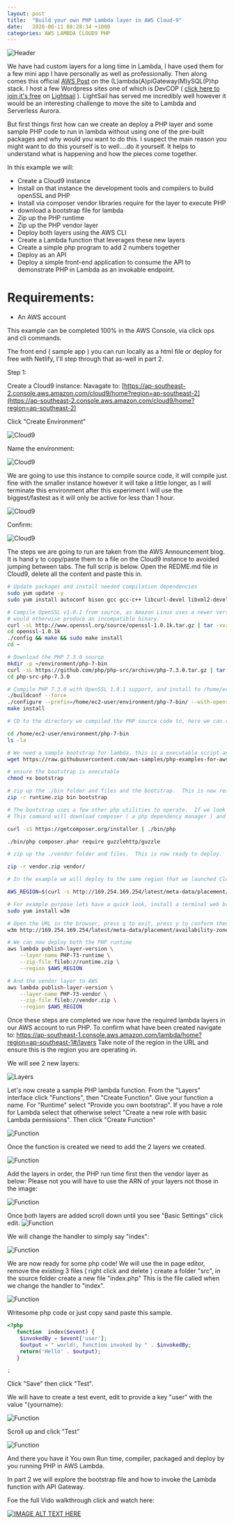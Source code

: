 ```yaml
---
layout: post
title:  "Build your own PHP Lambda layer in AWS Cloud-9"
date:   2020-06-11 08:28:34 +1000
categories: AWS LAMBDA CLOUD9 PHP
---
```


![Header](/assets/post/2020-06-11-AWS-PHP-LAMBDA-CLOUD-9/header.png "Header")

We have had custom layers for a long time in Lambda, I have used them for a few mini app I have personally as well as professionally.  Then along comes this official [AWS Post](https://aws.amazon.com/blogs/compute/introducing-the-new-serverless-lamp-stack/) on the (L)ambda(A)piGateway(M)ySQL(P)hp stack.  I host a few Wordpress sites one of which is DevCOP ( [click here to join it's free](https://devcop.io/) on [Lightsail](https://aws.amazon.com/lightsail/) ).  LightSail has served me incredibly well however it would be an interesting challenge to move the site to Lambda and Serverless Aurora.

But first things first how can we create an deploy a PHP layer and some sample PHP code to run in lambda without using one of the pre-built packages and why would you want to do this.  I suspect the main reason you might want to do this yourself is to well....do it yourself.  It helps to understand what is happening and how the pieces come together.

In this example we will:
- Create a Cloud9 instance
- Install on that instance the development tools and compilers to build openSSL and PHP
- Install via composer vendor libraries require for the layer to execute PHP
- download a bootstrap file for lambda
- Zip up the PHP runtime
- Zip up the PHP vendor layer
- Deploy both layers using the AWS CLI
- Create a Lambda function that leverages these new layers
- Create a simple php program to add 2 numbers together
- Deploy as an API
- Deploy a simple front-end application to consume the API to demonstrate PHP in Lambda as an invokable endpoint.

# Requirements:
- An AWS account

This example can be completed 100% in the AWS Console, via click ops and cli commands.

The front end ( sample app ) you can run locally as a html file or deploy for free with Netlify, I'll step through that as-well in part 2.

Step 1:

Create a Cloud9 instance:
Navagate to: [https://ap-southeast-2.console.aws.amazon.com/cloud9/home?region=ap-southeast-2](https://ap-southeast-2.console.aws.amazon.com/cloud9/home?region=ap-southeast-2)

Click "Create Environment"

![Cloud9](/assets/post/2020-06-11-AWS-PHP-LAMBDA-CLOUD-9/cloud-9-1.png "Cloud9")

Name the environment:

![Cloud9](/assets/post/2020-06-11-AWS-PHP-LAMBDA-CLOUD-9/cloud-9-2.png "Cloud9")

We are going to use this instance to compile source code, it will compile just fine with the smaller instance however it will take a little longer, as I will terminate this environment after this experiment I will use the biggest/fastest as it will only be active for less than 1 hour. 

![Cloud9](/assets/post/2020-06-11-AWS-PHP-LAMBDA-CLOUD-9/cloud-9-3.png "Cloud9")

Confirm:

![Cloud9](/assets/post/2020-06-11-AWS-PHP-LAMBDA-CLOUD-9/cloud-9-4.png "Cloud9")

The steps we are going to run are taken from the AWS Announcement blog.  It is hand y to copy/paste them to a file on the Cloud9 instance to avoided jumping between tabs.  The full scrip is below.  Open the REDME.md file in Cloud9, delete all the content and paste this in.
```bash
# Update packages and install needed compilation dependencies
sudo yum update -y
sudo yum install autoconf bison gcc gcc-c++ libcurl-devel libxml2-devel -y

# Compile OpenSSL v1.0.1 from source, as Amazon Linux uses a newer version than the Lambda Execution Environment, which
# would otherwise produce an incompatible binary.
curl -sL http://www.openssl.org/source/openssl-1.0.1k.tar.gz | tar -xvz
cd openssl-1.0.1k
./config && make && sudo make install
cd ~

# Download the PHP 7.3.0 source
mkdir -p ~/environment/php-7-bin
curl -sL https://github.com/php/php-src/archive/php-7.3.0.tar.gz | tar -xvz
cd php-src-php-7.3.0

# Compile PHP 7.3.0 with OpenSSL 1.0.1 support, and install to /home/ec2-user/php-7-bin
./buildconf --force
./configure --prefix=/home/ec2-user/environment/php-7-bin/ --with-openssl=/usr/local/ssl --with-curl --with-zlib
make install

# CD to the directory we compiled the PHP source code to, here we can view the binaries:

cd /home/ec2-user/environment/php-7-bin
ls -la

# We need a sample bootstrap for lambda, this is a executable script and is the entry point for the custom run time.
wget https://raw.githubusercontent.com/aws-samples/php-examples-for-aws-lambda/master/bootstrap

# ensure the bootstrap is executable
chmod +x bootstrap

# zip up the ./bin folder and files and the bootstrap.  This is now ready  to deploy.
zip -r runtime.zip bin bootstrap

# The bootstrap uses a few other php utilities to operate.  If we look inside the bootstrap file we can see where this is used.  These 2 layers could be just one, but this allows us to keep the PHP runtime separate to the vendor layer in case there is a update to the vendor layer we only need to rebuild/deploy that layer.
# This command will download composer ( a php dependency manager ) and then use that to install the guzzlehttp/guzzle packages.

curl -sS https://getcomposer.org/installer | ./bin/php

./bin/php composer.phar require guzzlehttp/guzzle

# zip up the ./vendor folder and files.  This is now ready to deploy.  There is no bootstrap file required for this layer, this layer is dependent on the PHP runtime that already contains the entry point.

zip -r vendor.zip vendor/

# In the example we will deploy to the same region that we launched Cloud9 in.  This command will call the metadata end point available on all AWS ec2 instances to get the region and save it to an environment variable:

AWS_REGION=$(curl -s http://169.254.169.254/latest/meta-data/placement/availability-zone | sed 's/\(.*\)[a-z]/\1/')

# For example purpose lets have a quick look, install a terminal web browser
sudo yum install w3m

# Open the URL in the browser, press q to exit, press y to conform then press enter.
w3m http://169.254.169.254/latest/meta-data/placement/availability-zone

# We can now deploy both the PHP runtime
aws lambda publish-layer-version \
    --layer-name PHP-73-runtime \
    --zip-file fileb://runtime.zip \
    --region $AWS_REGION

# And the vendor layer to AWS
aws lambda publish-layer-version \
    --layer-name PHP-73-vendor \
    --zip-file fileb://vendor.zip \
    --region $AWS_REGION
```

Once these steps are completed we now have the required lambda layers in our AWS account to run PHP.  To confirm what have been created navigate to:
https://ap-southeast-1.console.aws.amazon.com/lambda/home?region=ap-southeast-1#/layers Take note of the region in the URL and ensure this is the region you are operating in.

We will see 2 new layers:

![Layers](/assets/post/2020-06-11-AWS-PHP-LAMBDA-CLOUD-9/layer.png "Layers")

Let's now create a sample PHP lambda function.  From the "Layers" interface click "Functions", then "Create Function".  Give your function a name.  For "Runtime" select "Provide you own bootstrap".  If you have a role for Lambda select that otherwise select "Create a new role with basic Lambda permissions".  Then click "Create Function"

![Function](/assets/post/2020-06-11-AWS-PHP-LAMBDA-CLOUD-9/create-function.png "Function")

Once the function is created we need to add the 2 layers we created.

![Function](/assets/post/2020-06-11-AWS-PHP-LAMBDA-CLOUD-9/add-layer.png "Function")

Add the layers in order, the PHP run time first then the vendor layer as below: Please not you will have to use the ARN of your layers not those in the image:

![Function](/assets/post/2020-06-11-AWS-PHP-LAMBDA-CLOUD-9/add-layer-2.png "Function")

Once both layers are added scroll down until you see "Basic Settings" click edit.
![Function](/assets/post/2020-06-11-AWS-PHP-LAMBDA-CLOUD-9/edit.png "Function")

We will change the handler to simply say "index":

![Function](/assets/post/2020-06-11-AWS-PHP-LAMBDA-CLOUD-9/handler.png "Function")

We are now ready for some php code!  We will use the in page editor, remove the existing 3 files ( right click and delete ) create a folder "src", in the source folder create a new file "index.php" This is the file called when we change the handler to "index".

![Function](/assets/post/2020-06-11-AWS-PHP-LAMBDA-CLOUD-9/code.png "Function")

Writesome php code or just copy sand paste this sample.
```php
<?php
   function  index($event) {
    $invokedBy = $event['user'];
    $output = " world!, function invoked by " . $invokedBy;
    return('Hello' . $output);
   }

;
```
Click "Save" then click "Test".

We will have to create a test event, edit to provide a key "user" with the value "{yourname}:

![Function](/assets/post/2020-06-11-AWS-PHP-LAMBDA-CLOUD-9/event.png "Function")

Scroll up and click "Test"

![Function](/assets/post/2020-06-11-AWS-PHP-LAMBDA-CLOUD-9/result.png "Function")

And there you have it You own Run time, compiler, packaged  and deploy by you running PHP in AWS Lambda.

In part 2 we will explore the bootstrap file and how to invoke the Lambda function with API Gateway.

Foe the full Vido walkthrough click and watch here:

[![IMAGE ALT TEXT HERE](https://img.youtube.com/vi/hBju8c8Oq6s/0.jpg)](https://www.youtube.com/watch?v=hBju8c8Oq6s)
